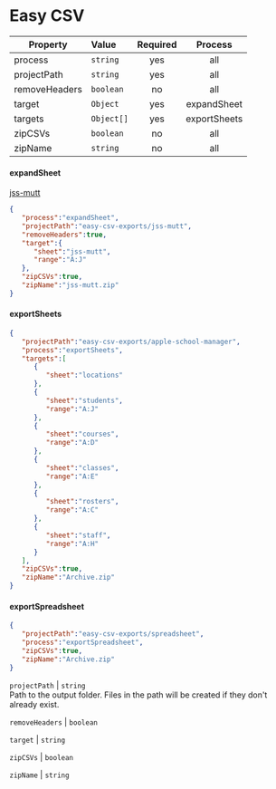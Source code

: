 # Easy CSV #

| Property      | Value      | Required | Process |
| ------------- | :--------  | :---:    | :-----: |
| process       | `string`   | yes      | all
| projectPath   | `string`   | yes      | all
| removeHeaders | `boolean`  | no       | all
| target        | `Object`   | yes      | expandSheet
| targets       | `Object[]` | yes      | exportSheets
| zipCSVs       | `boolean`  | no       | all
| zipName       | `string`   | no       | all

#### expandSheet ####

[jss-mutt](https://raw.githubusercontent.com/jcodesmn/easy-csv/master/jss-mutt.json "jss-mutt")

```json
{
   "process":"expandSheet",
   "projectPath":"easy-csv-exports/jss-mutt",
   "removeHeaders":true,
   "target":{
      "sheet":"jss-mutt",
      "range":"A:J"
   },
   "zipCSVs":true,
   "zipName":"jss-mutt.zip"
}
```

#### exportSheets ####

```json
{
   "projectPath":"easy-csv-exports/apple-school-manager",
   "process":"exportSheets",
   "targets":[
      {
         "sheet":"locations"
      },
      {
         "sheet":"students",
         "range":"A:J"
      },
      {
         "sheet":"courses",
         "range":"A:D"
      },
      {
         "sheet":"classes",
         "range":"A:E"
      },
      {
         "sheet":"rosters",
         "range":"A:C"
      },
      {
         "sheet":"staff",
         "range":"A:H"
      }
   ],
   "zipCSVs":true,
   "zipName":"Archive.zip"
}
```

#### exportSpreadsheet ####

```json
{
   "projectPath":"easy-csv-exports/spreadsheet",
   "process":"exportSpreadsheet",
   "zipCSVs":true,
   "zipName":"Archive.zip"
}
```

`projectPath` | `string`  
Path to the output folder. Files in the path will be created if they don't already exist.

`removeHeaders` | `boolean`  

`target` | `string`  

`zipCSVs` | `boolean`  

`zipName` | `string`  

